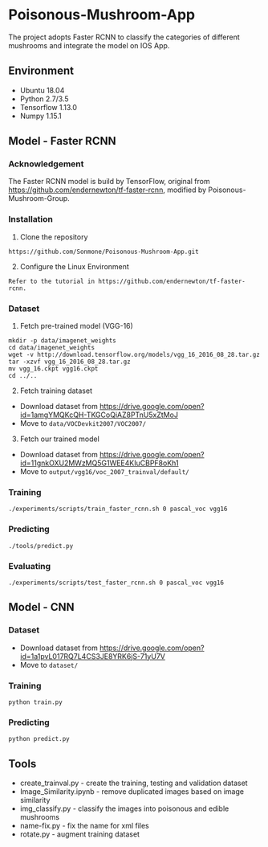 # Poisonous-Mushroom-App
The project adopts Faster RCNN to classify the categories of different mushrooms and integrate the model on IOS App.
## Environment
* Ubuntu 18.04
* Python 2.7/3.5
* Tensorflow 1.13.0
* Numpy 1.15.1
## Model - Faster RCNN
### Acknowledgement
The Faster RCNN model is build by TensorFlow, original from https://github.com/endernewton/tf-faster-rcnn, modified by Poisonous-Mushroom-Group.
### Installation
1. Clone the repository
```
https://github.com/Sonmone/Poisonous-Mushroom-App.git
```
2. Configure the Linux Environment
```
Refer to the tutorial in https://github.com/endernewton/tf-faster-rcnn.
```
### Dataset
1. Fetch pre-trained model (VGG-16)
```
mkdir -p data/imagenet_weights
cd data/imagenet_weights
wget -v http://download.tensorflow.org/models/vgg_16_2016_08_28.tar.gz
tar -xzvf vgg_16_2016_08_28.tar.gz
mv vgg_16.ckpt vgg16.ckpt
cd ../..
```
2. Fetch training dataset
* Download dataset from https://drive.google.com/open?id=1amgYMQKcQH-TKGCoQiAZ8PTnU5xZtMoJ
* Move to `data/VOCDevkit2007/VOC2007/`
3. Fetch our trained model
* Download dataset from https://drive.google.com/open?id=11gnkOXU2MWzMQ5G1WEE4KIuCBPF8oKh1
* Move to `output/vgg16/voc_2007_trainval/default/`
### Training
```
./experiments/scripts/train_faster_rcnn.sh 0 pascal_voc vgg16
```
### Predicting
```
./tools/predict.py
```
### Evaluating
```
./experiments/scripts/test_faster_rcnn.sh 0 pascal_voc vgg16
```
## Model - CNN
### Dataset
* Download dataset from https://drive.google.com/open?id=1a1pvL017RQ7L4CS3JE8YRK6jS-71yU7V
* Move to `dataset/`
### Training
```
python train.py
```
### Predicting
```
python predict.py
```
## Tools
* create_trainval.py - create the training, testing and validation dataset
* Image_Similarity.ipynb - remove duplicated images based on image similarity
* img_classify.py - classify the images into poisonous and edible mushrooms
* name-fix.py - fix the name for xml files
* rotate.py - augment training dataset
